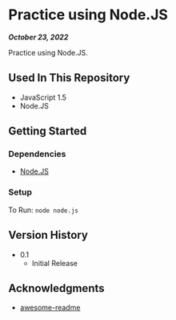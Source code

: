 # Practice using Node.JS

***October 23, 2022***

Practice using Node.JS.

## Used In This Repository

- JavaScript 1.5
- Node.JS

## Getting Started

### Dependencies

* [Node.JS](https://nodejs.org/en/download/)

### Setup

To Run: 
`node node.js`

## Version History

* 0.1
    * Initial Release

## Acknowledgments

* [awesome-readme](https://github.com/matiassingers/awesome-readme)
